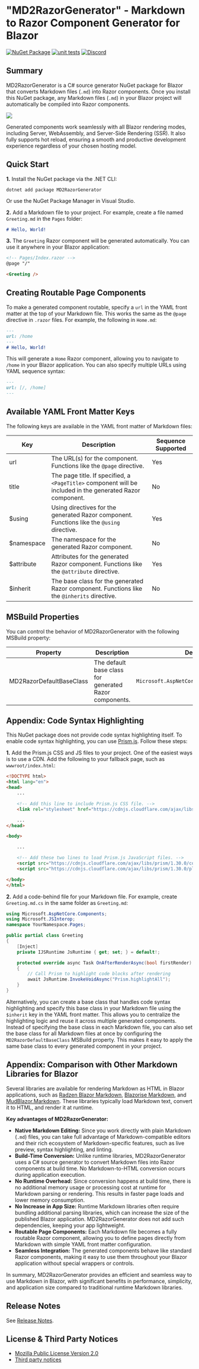 # "MD2RazorGenerator" - Markdown to Razor Component Generator for Blazor

[![NuGet Package](https://img.shields.io/nuget/v/MD2RazorGenerator.svg)](https://www.nuget.org/packages/MD2RazorGenerator/) [![unit tests](https://github.com/jsakamoto/MD2RazorGenerator/actions/workflows/unit-tests.yml/badge.svg)](https://github.com/jsakamoto/MD2RazorGenerator/actions/workflows/unit-tests.yml) [![Discord](https://img.shields.io/discord/798312431893348414?style=flat&logo=discord&logoColor=white&label=Blazor%20Community&labelColor=5865f2&color=gray)](https://discord.com/channels/798312431893348414/1202165955900473375)

## Summary

MD2RazorGenerator is a C# source generator NuGet package for Blazor that converts Markdown files (`.md`) into Razor components. Once you install this NuGet package, any Markdown files (`.md`) in your Blazor project will automatically be compiled into Razor components.

![](https://raw.githubusercontent.com/jsakamoto/MD2RazorGenerator/refs/heads/main/.assets/social-media.png)

Generated components work seamlessly with all Blazor rendering modes, including Server, WebAssembly, and Server-Side Rendering (SSR). It also fully supports hot reload, ensuring a smooth and productive development experience regardless of your chosen hosting model.

## Quick Start

**1.** Install the NuGet package via the .NET CLI:

```shell
dotnet add package MD2RazorGenerator
```

Or use the NuGet Package Manager in Visual Studio.

**2.** Add a Markdown file to your project. For example, create a file named `Greeting.md` in the `Pages` folder:

```markdown
# Hello, World!
```

**3.** The `Greeting` Razor component will be generated automatically. You can use it anywhere in your Blazor application:

```html
<!-- Pages/Index.razor -->
@page "/"

<Greeting />
```

## Creating Routable Page Components

To make a generated component routable, specify a `url` in the YAML front matter at the top of your Markdown file. This works the same as the `@page` directive in `.razor` files. For example, the following in `Home.md`:

```markdown
---
url: /home
---
# Hello, World!
```

This will generate a `Home` Razor component, allowing you to navigate to `/home` in your Blazor application. You can also specify multiple URLs using YAML sequence syntax:

```markdown
---
url: [/, /home]
---
```

## Available YAML Front Matter Keys

The following keys are available in the YAML front matter of Markdown files:

| Key        | Description | Sequence Supported |
|------------|-------------|--------------------|
| url        | The URL(s) for the component. Functions like the `@page` directive. | Yes |
| title      | The page title. If specified, a `<PageTitle>` component will be included in the generated Razor component. | No |
| $using     | Using directives for the generated Razor component. Functions like the `@using` directive. | Yes |
| $namespace | The namespace for the generated Razor component. | No |
| $attribute | Attributes for the generated Razor component. Functions like the `@attribute` directive. | Yes |
| $inherit   | The base class for the generated Razor component. Functions like the `@inherits` directive. | No |

## MSBuild Properties

You can control the behavior of MD2RazorGenerator with the following MSBuild property:

| Property | Description | Default Value |
|----------|-------------|---------------|
| MD2RazorDefaultBaseClass | The default base class for generated Razor components. | `Microsoft.AspNetCore.Components.ComponentBase` |

## Appendix: Code Syntax Highlighting

This NuGet package does not provide code syntax highlighting itself. To enable code syntax highlighting, you can use [Prism.js](https://prismjs.com/). Follow these steps:

**1.** Add the Prism.js CSS and JS files to your project. One of the easiest ways is to use a CDN. Add the following to your fallback page, such as `wwwroot/index.html`:

```html
<!DOCTYPE html>
<html lang="en">
<head>
    ...

    <!-- Add this line to include Prism.js CSS file. -->
    <link rel="stylesheet" href="https://cdnjs.cloudflare.com/ajax/libs/prism/1.30.0/themes/prism.min.css" integrity="sha512-tN7Ec6zAFaVSG3TpNAKtk4DOHNpSwKHxxrsiw4GHKESGPs5njn/0sMCUMl2svV4wo4BK/rCP7juYz+zx+l6oeQ==" crossorigin="anonymous" referrerpolicy="no-referrer" />

    ...
</head>

<body>

    ...

    <!-- Add these two lines to load Prism.js JavaScript files. -->
    <script src="https://cdnjs.cloudflare.com/ajax/libs/prism/1.30.0/components/prism-core.min.js" integrity="sha512-Uw06iFFf9hwoN77+kPl/1DZL66tKsvZg6EWm7n6QxInyptVuycfrO52hATXDRozk7KWeXnrSueiglILct8IkkA==" crossorigin="anonymous" referrerpolicy="no-referrer"></script>
    <script src="https://cdnjs.cloudflare.com/ajax/libs/prism/1.30.0/plugins/autoloader/prism-autoloader.min.js" integrity="sha512-SkmBfuA2hqjzEVpmnMt/LINrjop3GKWqsuLSSB3e7iBmYK7JuWw4ldmmxwD9mdm2IRTTi0OxSAfEGvgEi0i2Kw==" crossorigin="anonymous" referrerpolicy="no-referrer"></script>

</body>
</html>
```

**2.** Add a code-behind file for your Markdown file. For example, create `Greeting.md.cs` in the same folder as `Greeting.md`:

```csharp
using Microsoft.AspNetCore.Components;
using Microsoft.JSInterop;
namespace YourNamespace.Pages;

public partial class Greeting
{
    [Inject]
    private IJSRuntime JsRuntime { get; set; } = default!;

    protected override async Task OnAfterRenderAsync(bool firstRender)
    {
        // Call Prism to highlight code blocks after rendering
        await JsRuntime.InvokeVoidAsync("Prism.highlightAll");
    }
}
```

Alternatively, you can create a base class that handles code syntax highlighting and specify this base class in your Markdown file using the `$inherit` key in the YAML front matter. This allows you to centralize the highlighting logic and reuse it across multiple generated components.  
Instead of specifying the base class in each Markdown file, you can also set the base class for all Markdown files at once by configuring the `MD2RazorDefaultBaseClass` MSBuild property. This makes it easy to apply the same base class to every generated component in your project.

## Appendix: Comparison with Other Markdown Libraries for Blazor

Several libraries are available for rendering Markdown as HTML in Blazor applications, such as [Radzen Blazor Markdown](https://blazor.radzen.com/markdown#text), [Blazorise Markdown](https://blazorise.com/docs/extensions/markdown), and [MudBlazor.Markdown](https://github.com/MyNihongo/MudBlazor.Markdown). These libraries typically load Markdown text, convert it to HTML, and render it at runtime.

**Key advantages of MD2RazorGenerator:**

- **Native Markdown Editing:** Since you work directly with plain Markdown (`.md`) files, you can take full advantage of Markdown-compatible editors and their rich ecosystem of Markdown-specific features, such as live preview, syntax highlighting, and linting.
- **Build-Time Conversion:** Unlike runtime libraries, MD2RazorGenerator uses a C# source generator to convert Markdown files into Razor components at build time. No Markdown-to-HTML conversion occurs during application execution.
- **No Runtime Overhead:** Since conversion happens at build time, there is no additional memory usage or processing cost at runtime for Markdown parsing or rendering. This results in faster page loads and lower memory consumption.
- **No Increase in App Size:** Runtime Markdown libraries often require bundling additional parsing libraries, which can increase the size of the published Blazor application. MD2RazorGenerator does not add such dependencies, keeping your app lightweight.
- **Routable Page Components:** Each Markdown file becomes a fully routable Razor component, allowing you to define pages directly from Markdown with simple YAML front matter configuration.
- **Seamless Integration:** The generated components behave like standard Razor components, making it easy to use them throughout your Blazor application without special wrappers or controls.

In summary, MD2RazorGenerator provides an efficient and seamless way to use Markdown in Blazor, with significant benefits in performance, simplicity, and application size compared to traditional runtime Markdown libraries.

## Release Notes

See [Release Notes](https://github.com/jsakamoto/MD2RazorGenerator/blob/main/RELEASE-NOTES.txt).

## License & Third Party Notices

- [Mozilla Public License Version 2.0](https://github.com/jsakamoto/MD2RazorGenerator/blob/main/LICENSE)
- [Third party notices](https://github.com/jsakamoto/MD2RazorGenerator/blob/main/THIRDPARTYNOTICES.txt)
